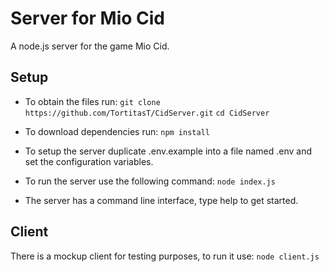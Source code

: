 # Server for Mio Cid

A node.js server for the game Mio Cid.

## Setup

- To obtain the files run:
  `git clone https://github.com/TortitasT/CidServer.git`
  `cd CidServer`

- To download dependencies run:
  `npm install`

- To setup the server duplicate .env.example into a file named .env and set the configuration variables.

- To run the server use the following command:
  `node index.js`

- The server has a command line interface, type help to get started.

## Client

There is a mockup client for testing purposes, to run it use:
`node client.js`
